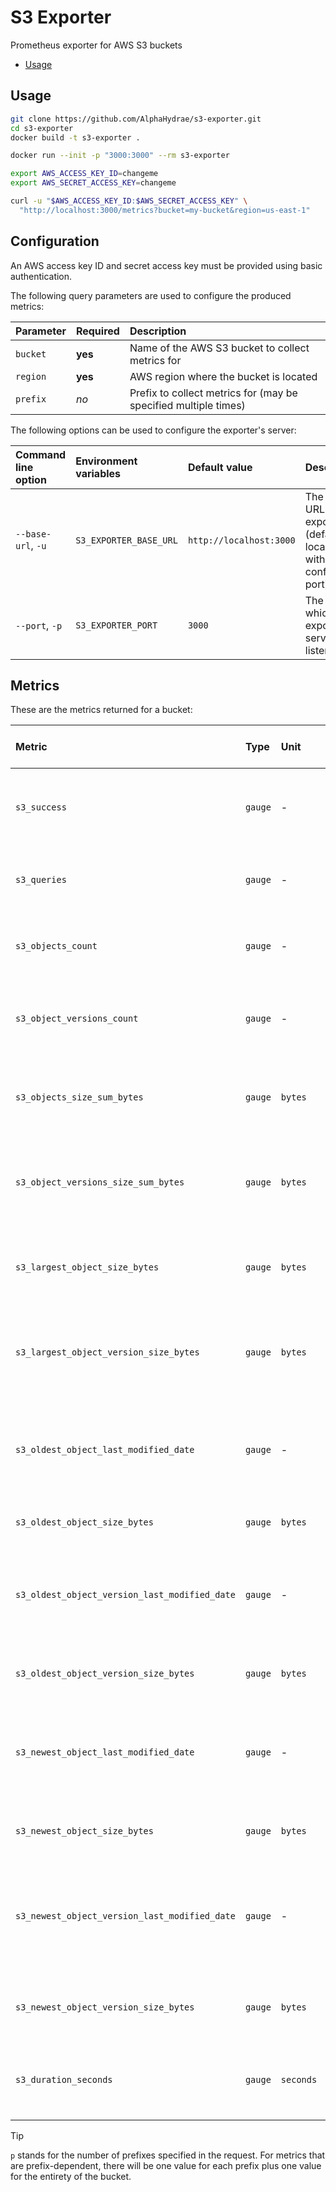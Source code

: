 # S3 Exporter

Prometheus exporter for AWS S3 buckets

<!-- START doctoc generated TOC please keep comment here to allow auto update -->
<!-- DON'T EDIT THIS SECTION, INSTEAD RE-RUN doctoc TO UPDATE -->

- [Usage](#usage)

<!-- END doctoc generated TOC please keep comment here to allow auto update -->

## Usage

```bash
git clone https://github.com/AlphaHydrae/s3-exporter.git
cd s3-exporter
docker build -t s3-exporter .

docker run --init -p "3000:3000" --rm s3-exporter

export AWS_ACCESS_KEY_ID=changeme
export AWS_SECRET_ACCESS_KEY=changeme

curl -u "$AWS_ACCESS_KEY_ID:$AWS_SECRET_ACCESS_KEY" \
  "http://localhost:3000/metrics?bucket=my-bucket&region=us-east-1"
```

## Configuration

An AWS access key ID and secret access key must be provided using basic
authentication.

The following query parameters are used to configure the produced metrics:

| Parameter | Required | Description                                                     |
| :-------- | :------- | :-------------------------------------------------------------- |
| `bucket`  | **yes**  | Name of the AWS S3 bucket to collect metrics for                |
| `region`  | **yes**  | AWS region where the bucket is located                          |
| `prefix`  | _no_     | Prefix to collect metrics for (may be specified multiple times) |

The following options can be used to configure the exporter's server:

| Command line option | Environment variables  | Default value           | Description                                                                   |
| :------------------ | :--------------------- | :---------------------- | :---------------------------------------------------------------------------- |
| `--base-url`, `-u`  | `S3_EXPORTER_BASE_URL` | `http://localhost:3000` | The base URL of the exporter (defaults to localhost with the configured port) |
| `--port`, `-p`      | `S3_EXPORTER_PORT`     | `3000`                  | The port on which the exporter's server listens on                            |

## Metrics

These are the metrics returned for a bucket:

| Metric                                        | Type    | Unit      | Number of values | Description                                                                         |
| :-------------------------------------------- | :------ | :-------- | :--------------- | :---------------------------------------------------------------------------------- |
| `s3_success`                                  | `gauge` | -         | `1`              | Whether the S3 exporter was able to collect metrics successfully                    |
| `s3_queries`                                  | `gauge` | -         | `1`              | The number of queries made to S3 to collect metrics                                 |
| `s3_objects_count`                            | `gauge` | -         | `p + 1`          | The number of objects for the bucket/prefix combination                             |
| `s3_object_versions_count`                    | `gauge` | -         | `p + 1`          | The number of object versions for the bucket/prefix combination                     |
| `s3_objects_size_sum_bytes`                   | `gauge` | `bytes`   | `p + 1`          | The sum of the size of all objects for the bucket/prefix combination                |
| `s3_object_versions_size_sum_bytes`           | `gauge` | `bytes`   | `p + 1`          | The sum of the size of all object versions for the bucket/prefix combination        |
| `s3_largest_object_size_bytes`                | `gauge` | `bytes`   | `p + 1`          | The size of the largest object for the bucket/prefix combination                    |
| `s3_largest_object_version_size_bytes`        | `gauge` | `bytes`   | `p + 1`          | The size of the largest object version for the bucket/prefix combination            |
| `s3_oldest_object_last_modified_date`         | `gauge` | -         | `p + 1`          | The last modification time of the oldest object, in seconds since the epoch         |
| `s3_oldest_object_size_bytes`                 | `gauge` | `bytes`   | `p + 1`          | The byte size of the oldest object                                                  |
| `s3_oldest_object_version_last_modified_date` | `gauge` | -         | `p + 1`          | The last modification time of the oldest object version, in seconds since the epoch |
| `s3_oldest_object_version_size_bytes`         | `gauge` | `bytes`   | `p + 1`          | The byte size of the oldest object version                                          |
| `s3_newest_object_last_modified_date`         | `gauge` | -         | `p + 1`          | The last modification time of the newest object, in seconds since the epoch         |
| `s3_newest_object_size_bytes`                 | `gauge` | `bytes`   | `p + 1`          | The byte size of the newest object                                                  |
| `s3_newest_object_version_last_modified_date` | `gauge` | -         | `p + 1`          | The last modification time of the newest object version, in seconds since the epoch |
| `s3_newest_object_version_size_bytes`         | `gauge` | `bytes`   | `p + 1`          | The byte size of the newest object version                                          |
| `s3_duration_seconds`                         | `gauge` | `seconds` | `1`              | How many seconds it took the S3 exporter to collect metrics                         |

> [!TIP]
> `p` stands for the number of prefixes specified in the request. For metrics
> that are prefix-dependent, there will be one value for each prefix plus one
> value for the entirety of the bucket.
